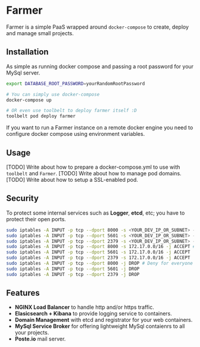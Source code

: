 # Farmer

Farmer is a simple PaaS wrapped around `docker-compose` to create, deploy and manage small projects.

## Installation
As simple as running docker compose and passing a root password for your MySql server.
```sh
export DATABASE_ROOT_PASSWORD=yourRandomRootPassword

# You can simply use docker-compose
docker-compose up

# OR even use toolbelt to deploy farmer itself :D
toolbelt pod deploy farmer
```

If you want to run a Farmer instance on a remote docker engine you need to configure docker compose using environment variables.

## Usage
[TODO] Write about how to prepare a docker-compose.yml to use with `toolbelt` and `Farmer`.
[TODO] Write about how to manage pod domains.
[TODO] Write about how to setup a SSL-enabled pod.

## Security
To protect some internal services such as **Logger**, **etcd**, etc; you have to protect their open ports.
```sh
sudo iptables -A INPUT -p tcp --dport 8000 -s <YOUR_DEV_IP_OR_SUBNET> -j ACCEPT
sudo iptables -A INPUT -p tcp --dport 5601 -s <YOUR_DEV_IP_OR_SUBNET> -j ACCEPT
sudo iptables -A INPUT -p tcp --dport 2379 -s <YOUR_DEV_IP_OR_SUBNET> -j ACCEPT
sudo iptables -A INPUT -p tcp --dport 8000 -s 172.17.0.0/16 -j ACCEPT # So that other containers can see these ports.
sudo iptables -A INPUT -p tcp --dport 5601 -s 172.17.0.0/16 -j ACCEPT
sudo iptables -A INPUT -p tcp --dport 2379 -s 172.17.0.0/16 -j ACCEPT
sudo iptables -A INPUT -p tcp --dport 8000 -j DROP # Deny for everyone else.
sudo iptables -A INPUT -p tcp --dport 5601 -j DROP
sudo iptables -A INPUT -p tcp --dport 2379 -j DROP
```

## Features
* **NGINX Load Balancer** to handle http and/or https traffic.
* **Elasicsearch + Kibana** to provide logging service to containers.
* **Domain Management** with etcd and registrator for your web containers.
* **MySql Service Broker** for offering lightweight MySql contaienrs to all your projects.
* **Poste.io** mail server.
